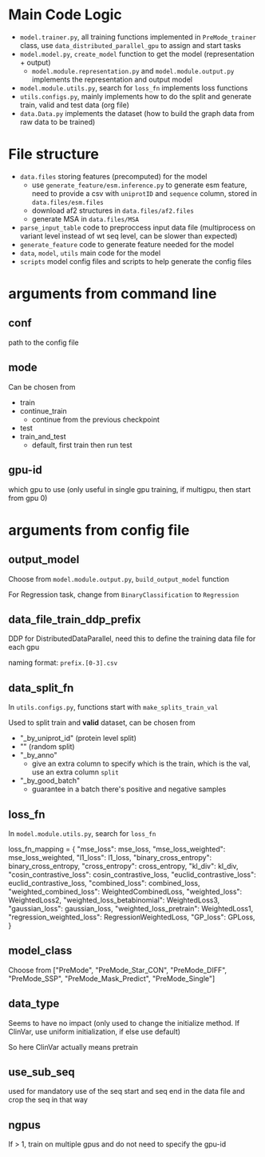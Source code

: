 # Main Code Logic

- `model.trainer.py`, all training functions implemented in `PreMode_trainer` class, use `data_distributed_parallel_gpu` to assign and start tasks
- `model.model.py`, `create_model` function to get the model (representation + output)
    - `model.module.representation.py` and `model.module.output.py` implements the representation and output model 
- `model.module.utils.py`, search for `loss_fn` implements loss functions
- `utils.configs.py`, mainly implements how to do the split and generate train, valid and test data (org file)
- `data.Data.py` implements the dataset (how to build the graph data from raw data to be trained)

# File structure

- `data.files` storing features (precomputed) for the model
    - use `generate_feature/esm.inference.py` to generate esm feature, need to provide a csv with `uniprotID` and `sequence` column, stored in `data.files/esm.files`
    - download af2 structures in `data.files/af2.files`
    - generate MSA in `data.files/MSA`
- `parse_input_table` code to preproccess input data file (multiprocess on variant level instead of wt seq level, can be slower than expected)
- `generate_feature` code to generate feature needed for the model
- `data`, `model`, `utils` main code for the model
- `scripts` model config files and scripts to help generate the config files

# arguments from command line

## conf

path to the config file

## mode

Can be chosen from 

- train
- continue_train
    - continue from the previous checkpoint
- test
- train_and_test
    - default, first train then run test

## gpu-id

which gpu to use (only useful in single gpu training, if multigpu, then start from gpu 0)

# arguments from config file

## output_model

Choose from `model.module.output.py`, `build_output_model` function

For Regression task, change from `BinaryClassification` to `Regression`

## data_file_train_ddp_prefix

DDP for DistributedDataParallel, need this to define the training data file for each gpu

naming format: `prefix.[0-3].csv`

## data_split_fn

In `utils.configs.py`, functions start with `make_splits_train_val`

Used to split train and **valid** dataset, can be chosen from 

- "_by_uniprot_id" (protein level split)
- "" (random split)
- "_by_anno"
    - give an extra column to specify which is the train, which is the val, use an extra column `split`
- "_by_good_batch"
    - guarantee in a batch there's positive and negative samples 


## loss_fn

In `model.module.utils.py`, search for `loss_fn`

loss_fn_mapping = {
    "mse_loss": mse_loss,
    "mse_loss_weighted": mse_loss_weighted,
    "l1_loss": l1_loss,
    "binary_cross_entropy": binary_cross_entropy,
    "cross_entropy": cross_entropy,
    "kl_div": kl_div,
    "cosin_contrastive_loss": cosin_contrastive_loss,
    "euclid_contrastive_loss": euclid_contrastive_loss,
    "combined_loss": combined_loss,
    "weighted_combined_loss": WeightedCombinedLoss,
    "weighted_loss": WeightedLoss2,
    "weighted_loss_betabinomial": WeightedLoss3,
    "gaussian_loss": gaussian_loss,
    "weighted_loss_pretrain": WeightedLoss1,   
    "regression_weighted_loss": RegressionWeightedLoss,
    "GP_loss": GPLoss,
}

## model_class

Choose from ["PreMode", "PreMode_Star_CON", "PreMode_DIFF", "PreMode_SSP", "PreMode_Mask_Predict", "PreMode_Single"]

## data_type

Seems to have no impact (only used to change the initialize method. If ClinVar, use uniform initialization, if else use default)

So here ClinVar actually means pretrain

## use_sub_seq

used for mandatory use of the seq start and seq end in the data file and crop the seq in that way

## ngpus

If > 1, train on multiple gpus and do not need to specify the gpu-id

